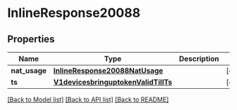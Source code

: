 # InlineResponse20088

## Properties
Name | Type | Description | Notes
------------ | ------------- | ------------- | -------------
**nat_usage** | [**InlineResponse20088NatUsage**](InlineResponse20088NatUsage.md) |  | [optional] 
**ts** | [**V1devicesbringuptokenValidTillTs**](V1devicesbringuptokenValidTillTs.md) |  | [optional] 

[[Back to Model list]](../README.md#documentation-for-models) [[Back to API list]](../README.md#documentation-for-api-endpoints) [[Back to README]](../README.md)

